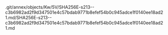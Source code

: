 .git/annex/objects/Kw/5V/SHA256E-s213--c3b6982ad2f9d347501e4c57bdab9771b8efef54b0c945adce1f0140ee18ad21.md/SHA256E-s213--c3b6982ad2f9d347501e4c57bdab9771b8efef54b0c945adce1f0140ee18ad21.md